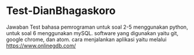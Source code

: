 # Test-DianBhagaskoro
Jawaban Test
bahasa pemrograman untuk soal 2-5 menggunakan python, untuk soal 6 menggunakan mySQL.
software yang digunakan yaitu git, google chrome, dan atom.
cara menjalankan aplikasi yaitu melalui https://www.onlinegdb.com/
